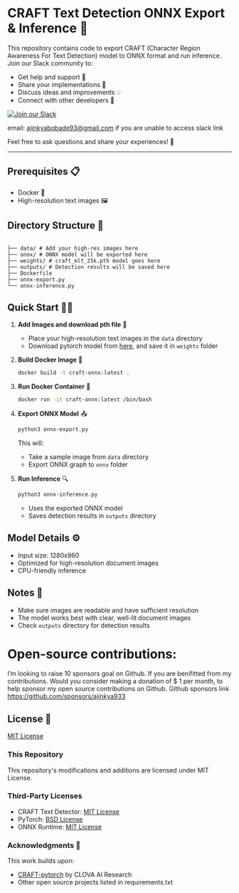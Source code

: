 # CRAFT Text Detection ONNX Export & Inference 🚀

This repository contains code to export CRAFT (Character Region Awareness For Text Detection) model to ONNX format and run inference. 
Join our Slack community to:
- Get help and support 🤝
- Share your implementations 🚀
- Discuss ideas and improvements 💡
- Connect with other developers 👥


[![Join our Slack](https://img.shields.io/badge/Join%20our%20Slack-4A154B?style=for-the-badge&logo=slack&logoColor=white)](https://join.slack.com/t/ocr-community/shared_invite/zt-2x1vfdxqp-Ck~KjdWftyxS6gOU4GvnFA)

email: ajinkyabobade93@gmail.com if you are unable to access slack link 

Feel free to ask questions and share your experiences! 🎉

---

## Prerequisites 📋
- Docker 🐳
- High-resolution text images 🖼️

## Directory Structure 📁
```

├── data/ # Add your high-res images here
├── onnx/ # ONNX model will be exported here
├── weights/ # craft_mlt_25k.pth model goes here
├── outputs/ # Detection results will be saved here
├── Dockerfile
├── onnx-export.py
└── onnx-inference.py
```

## Quick Start 🏃‍♂️

1. **Add Images and download pth file** 📸
   - Place your high-resolution text images in the `data` directory
   - Download pytorch model from [here](https://drive.google.com/file/d/1yN6_XLZVuKGL-3-w9MuqPqiM3QfAPVGV/view?usp=sharing), and save it in `weights` folder 

2. **Build Docker Image** 🔨
   ```bash
   docker build -t craft-onnx:latest .
   ```

3. **Run Docker Container** 🐋
   ```bash
   docker run -it craft-onnx:latest /bin/bash
   ```

4. **Export ONNX Model** 📤
   ```bash
   python3 onnx-export.py
   ```
   This will:
   - Take a sample image from `data` directory
   - Export ONNX graph to `onnx` folder

5. **Run Inference** 🔍
   ```bash
   python3 onnx-inference.py
   ```
   - Uses the exported ONNX model
   - Saves detection results in `outputs` directory

## Model Details ⚙️
- Input size: 1280x960
- Optimized for high-resolution document images
- CPU-friendly inference

## Notes 📝
- Make sure images are readable and have sufficient resolution
- The model works best with clear, well-lit document images
- Check `outputs` directory for detection results

# Open-source contributions:
I’m looking to raise 10 sponsors goal on Github. If you are benifitted from my contributions. Would you consider making a donation of $ 1 per month, to help sponsor my open source contributions on Github. Github sponsors link https://github.com/sponsors/ajinkya933








## License 📄
[MIT License](LICENSE)

### This Repository 
This repository's modifications and additions are licensed under MIT License.

### Third-Party Licenses
- CRAFT Text Detector: [MIT License](https://github.com/clovaai/CRAFT-pytorch/blob/master/LICENSE)
- PyTorch: [BSD License](https://github.com/pytorch/pytorch/blob/master/LICENSE)
- ONNX Runtime: [MIT License](https://github.com/microsoft/onnxruntime/blob/master/LICENSE)

### Acknowledgments 🙏
This work builds upon:
- [CRAFT-pytorch](https://github.com/clovaai/CRAFT-pytorch) by CLOVA AI Research
- Other open source projects listed in requirements.txt
